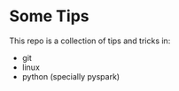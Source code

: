 # Some Tips

This repo is a collection of tips and tricks in:
- git
- linux
- python (specially pyspark)